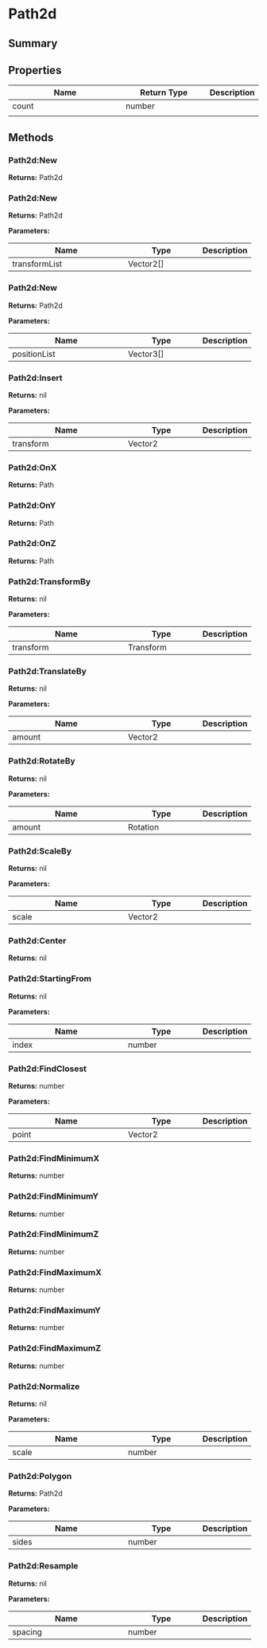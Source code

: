 
# Path2d

## Summary




## Properties

<table>
<thead><tr><th width="225">Name</th><th width="160">Return Type</th><th>Description</th></tr></thead>
<tbody>
<tr><td>count</td><td>number</td><td></td></tr>
<tr><td></td><td></td><td></td></tr></tbody></table>




## Methods


### Path2d:New



**Returns:** Path2d






### Path2d:New



**Returns:** Path2d


**Parameters:**

<table data-full-width="false">
<thead><tr><th width="217">Name</th><th width="134">Type</th><th>Description</th></tr></thead>
<tbody><tr><td>transformList</td><td>Vector2[]</td><td></td></tr></tbody></table>






### Path2d:New



**Returns:** Path2d


**Parameters:**

<table data-full-width="false">
<thead><tr><th width="217">Name</th><th width="134">Type</th><th>Description</th></tr></thead>
<tbody><tr><td>positionList</td><td>Vector3[]</td><td></td></tr></tbody></table>






### Path2d:Insert



**Returns:** nil


**Parameters:**

<table data-full-width="false">
<thead><tr><th width="217">Name</th><th width="134">Type</th><th>Description</th></tr></thead>
<tbody><tr><td>transform</td><td>Vector2</td><td></td></tr></tbody></table>






### Path2d:OnX



**Returns:** Path






### Path2d:OnY



**Returns:** Path






### Path2d:OnZ



**Returns:** Path






### Path2d:TransformBy



**Returns:** nil


**Parameters:**

<table data-full-width="false">
<thead><tr><th width="217">Name</th><th width="134">Type</th><th>Description</th></tr></thead>
<tbody><tr><td>transform</td><td>Transform</td><td></td></tr></tbody></table>






### Path2d:TranslateBy



**Returns:** nil


**Parameters:**

<table data-full-width="false">
<thead><tr><th width="217">Name</th><th width="134">Type</th><th>Description</th></tr></thead>
<tbody><tr><td>amount</td><td>Vector2</td><td></td></tr></tbody></table>






### Path2d:RotateBy



**Returns:** nil


**Parameters:**

<table data-full-width="false">
<thead><tr><th width="217">Name</th><th width="134">Type</th><th>Description</th></tr></thead>
<tbody><tr><td>amount</td><td>Rotation</td><td></td></tr></tbody></table>






### Path2d:ScaleBy



**Returns:** nil


**Parameters:**

<table data-full-width="false">
<thead><tr><th width="217">Name</th><th width="134">Type</th><th>Description</th></tr></thead>
<tbody><tr><td>scale</td><td>Vector2</td><td></td></tr></tbody></table>






### Path2d:Center



**Returns:** nil






### Path2d:StartingFrom



**Returns:** nil


**Parameters:**

<table data-full-width="false">
<thead><tr><th width="217">Name</th><th width="134">Type</th><th>Description</th></tr></thead>
<tbody><tr><td>index</td><td>number</td><td></td></tr></tbody></table>






### Path2d:FindClosest



**Returns:** number


**Parameters:**

<table data-full-width="false">
<thead><tr><th width="217">Name</th><th width="134">Type</th><th>Description</th></tr></thead>
<tbody><tr><td>point</td><td>Vector2</td><td></td></tr></tbody></table>






### Path2d:FindMinimumX



**Returns:** number






### Path2d:FindMinimumY



**Returns:** number






### Path2d:FindMinimumZ



**Returns:** number






### Path2d:FindMaximumX



**Returns:** number






### Path2d:FindMaximumY



**Returns:** number






### Path2d:FindMaximumZ



**Returns:** number






### Path2d:Normalize



**Returns:** nil


**Parameters:**

<table data-full-width="false">
<thead><tr><th width="217">Name</th><th width="134">Type</th><th>Description</th></tr></thead>
<tbody><tr><td>scale</td><td>number</td><td></td></tr></tbody></table>






### Path2d:Polygon



**Returns:** Path2d


**Parameters:**

<table data-full-width="false">
<thead><tr><th width="217">Name</th><th width="134">Type</th><th>Description</th></tr></thead>
<tbody><tr><td>sides</td><td>number</td><td></td></tr></tbody></table>






### Path2d:Resample



**Returns:** nil


**Parameters:**

<table data-full-width="false">
<thead><tr><th width="217">Name</th><th width="134">Type</th><th>Description</th></tr></thead>
<tbody><tr><td>spacing</td><td>number</td><td></td></tr></tbody></table>







